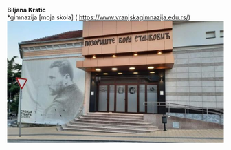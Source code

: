 **Biljana Krstic** \
*gimnazija
[moja skola] ( https://www.vranjskagimnazija.edu.rs/)
![moja](https://raw.githubusercontent.com/BiljanaSeminar/Obuka/main/slika.jpg)
